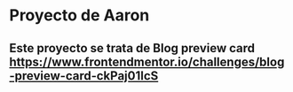 # Proyecto de Aaron
## Este proyecto se trata de Blog preview card https://www.frontendmentor.io/challenges/blog-preview-card-ckPaj01IcS

